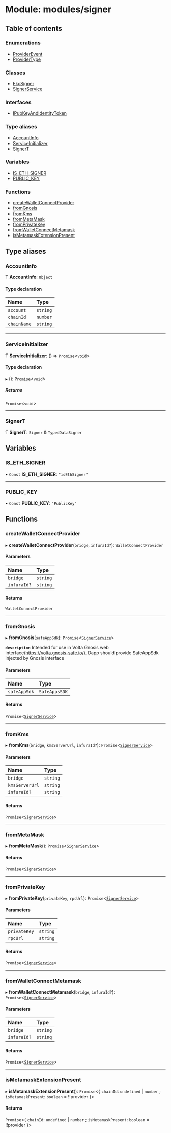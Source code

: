 # Module: modules/signer

## Table of contents

### Enumerations

- [ProviderEvent](../enums/modules_signer.ProviderEvent.md)
- [ProviderType](../enums/modules_signer.ProviderType.md)

### Classes

- [EkcSigner](../classes/modules_signer.EkcSigner.md)
- [SignerService](../classes/modules_signer.SignerService.md)

### Interfaces

- [IPubKeyAndIdentityToken](../interfaces/modules_signer.IPubKeyAndIdentityToken.md)

### Type aliases

- [AccountInfo](modules_signer.md#accountinfo)
- [ServiceInitializer](modules_signer.md#serviceinitializer)
- [SignerT](modules_signer.md#signert)

### Variables

- [IS\_ETH\_SIGNER](modules_signer.md#is_eth_signer)
- [PUBLIC\_KEY](modules_signer.md#public_key)

### Functions

- [createWalletConnectProvider](modules_signer.md#createwalletconnectprovider)
- [fromGnosis](modules_signer.md#fromgnosis)
- [fromKms](modules_signer.md#fromkms)
- [fromMetaMask](modules_signer.md#frommetamask)
- [fromPrivateKey](modules_signer.md#fromprivatekey)
- [fromWalletConnectMetamask](modules_signer.md#fromwalletconnectmetamask)
- [isMetamaskExtensionPresent](modules_signer.md#ismetamaskextensionpresent)

## Type aliases

### AccountInfo

Ƭ **AccountInfo**: `Object`

#### Type declaration

| Name | Type |
| :------ | :------ |
| `account` | `string` |
| `chainId` | `number` |
| `chainName` | `string` |

___

### ServiceInitializer

Ƭ **ServiceInitializer**: () => `Promise`<`void`\>

#### Type declaration

▸ (): `Promise`<`void`\>

##### Returns

`Promise`<`void`\>

___

### SignerT

Ƭ **SignerT**: `Signer` & `TypedDataSigner`

## Variables

### IS\_ETH\_SIGNER

• `Const` **IS\_ETH\_SIGNER**: ``"isEthSigner"``

___

### PUBLIC\_KEY

• `Const` **PUBLIC\_KEY**: ``"PublicKey"``

## Functions

### createWalletConnectProvider

▸ **createWalletConnectProvider**(`bridge`, `infuraId?`): `WalletConnectProvider`

#### Parameters

| Name | Type |
| :------ | :------ |
| `bridge` | `string` |
| `infuraId?` | `string` |

#### Returns

`WalletConnectProvider`

___

### fromGnosis

▸ **fromGnosis**(`safeAppSdk`): `Promise`<[`SignerService`](../classes/modules_signer.SignerService.md)\>

**`description`** Intended for use in Volta Gnosis web interface(https://volta.gnosis-safe.io/).
Dapp should provide SafeAppSdk injected by Gnosis interface

#### Parameters

| Name | Type |
| :------ | :------ |
| `safeAppSdk` | `SafeAppsSDK` |

#### Returns

`Promise`<[`SignerService`](../classes/modules_signer.SignerService.md)\>

___

### fromKms

▸ **fromKms**(`bridge`, `kmsServerUrl`, `infuraId?`): `Promise`<[`SignerService`](../classes/modules_signer.SignerService.md)\>

#### Parameters

| Name | Type |
| :------ | :------ |
| `bridge` | `string` |
| `kmsServerUrl` | `string` |
| `infuraId?` | `string` |

#### Returns

`Promise`<[`SignerService`](../classes/modules_signer.SignerService.md)\>

___

### fromMetaMask

▸ **fromMetaMask**(): `Promise`<[`SignerService`](../classes/modules_signer.SignerService.md)\>

#### Returns

`Promise`<[`SignerService`](../classes/modules_signer.SignerService.md)\>

___

### fromPrivateKey

▸ **fromPrivateKey**(`privateKey`, `rpcUrl`): `Promise`<[`SignerService`](../classes/modules_signer.SignerService.md)\>

#### Parameters

| Name | Type |
| :------ | :------ |
| `privateKey` | `string` |
| `rpcUrl` | `string` |

#### Returns

`Promise`<[`SignerService`](../classes/modules_signer.SignerService.md)\>

___

### fromWalletConnectMetamask

▸ **fromWalletConnectMetamask**(`bridge`, `infuraId?`): `Promise`<[`SignerService`](../classes/modules_signer.SignerService.md)\>

#### Parameters

| Name | Type |
| :------ | :------ |
| `bridge` | `string` |
| `infuraId?` | `string` |

#### Returns

`Promise`<[`SignerService`](../classes/modules_signer.SignerService.md)\>

___

### isMetamaskExtensionPresent

▸ **isMetamaskExtensionPresent**(): `Promise`<{ `chainId`: `undefined` \| `number` ; `isMetamaskPresent`: `boolean` = !!provider }\>

#### Returns

`Promise`<{ `chainId`: `undefined` \| `number` ; `isMetamaskPresent`: `boolean` = !!provider }\>
